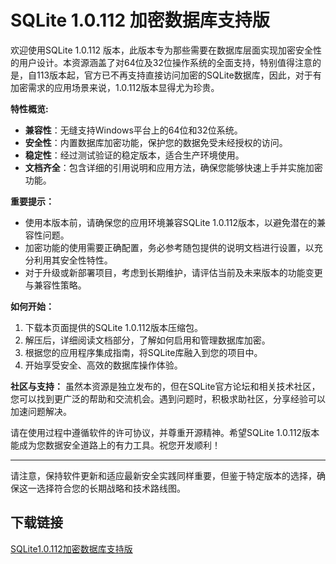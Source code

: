 # SQLite 1.0.112 加密数据库支持版

欢迎使用SQLite 1.0.112 版本，此版本专为那些需要在数据库层面实现加密安全性的用户设计。本资源涵盖了对64位及32位操作系统的全面支持，特别值得注意的是，自113版本起，官方已不再支持直接访问加密的SQLite数据库，因此，对于有加密需求的应用场景来说，1.0.112版本显得尤为珍贵。

**特性概览:**
- **兼容性**：无缝支持Windows平台上的64位和32位系统。
- **安全性**：内置数据库加密功能，保护您的数据免受未经授权的访问。
- **稳定性**：经过测试验证的稳定版本，适合生产环境使用。
- **文档齐全**：包含详细的引用说明和应用方法，确保您能够快速上手并实施加密功能。

**重要提示：**
- 使用本版本前，请确保您的应用环境兼容SQLite 1.0.112版本，以避免潜在的兼容性问题。
- 加密功能的使用需要正确配置，务必参考随包提供的说明文档进行设置，以充分利用其安全性特性。
- 对于升级或新部署项目，考虑到长期维护，请评估当前及未来版本的功能变更与兼容性策略。

**如何开始：**
1. 下载本页面提供的SQLite 1.0.112版本压缩包。
2. 解压后，详细阅读文档部分，了解如何启用和管理数据库加密。
3. 根据您的应用程序集成指南，将SQLite库融入到您的项目中。
4. 开始享受安全、高效的数据库操作体验。

**社区与支持：**
虽然本资源是独立发布的，但在SQLite官方论坛和相关技术社区，您可以找到更广泛的帮助和交流机会。遇到问题时，积极求助社区，分享经验可以加速问题解决。

请在使用过程中遵循软件的许可协议，并尊重开源精神。希望SQLite 1.0.112版本能成为您数据安全道路上的有力工具。祝您开发顺利！

---

请注意，保持软件更新和适应最新安全实践同样重要，但鉴于特定版本的选择，确保这一选择符合您的长期战略和技术路线图。

## 下载链接

[SQLite1.0.112加密数据库支持版](https://pan.quark.cn/s/8727fd073c60)